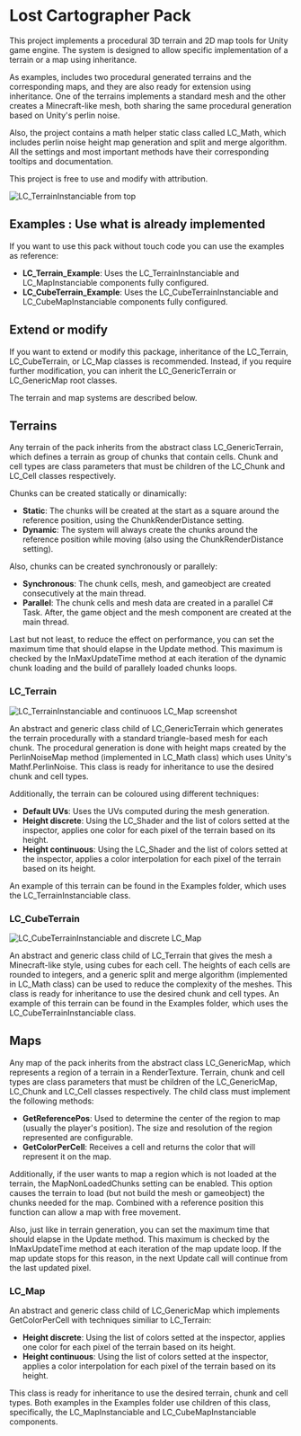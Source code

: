 # Lost Cartographer Pack
This project implements a procedural 3D terrain and 2D map tools for Unity game engine. The system is designed to allow specific implementation of a terrain or a map using inheritance.

As examples, includes two procedural generated terrains and the corresponding maps, and they are also ready for extension using inheritance. One of the terrains implements a standard mesh and the other creates a Minecraft-like mesh, both sharing the same procedural generation based on Unity's perlin noise.

Also, the project contains a math helper static class called LC_Math, which includes perlin noise height map generation and split and merge algorithm.
All the settings and most important methods have their corresponding tooltips and documentation.

This project is free to use and modify with attribution.

![LC_TerrainInstanciable from top](https://user-images.githubusercontent.com/47823656/100124319-cbcd0c00-2e7b-11eb-9f12-40b4fdbc1f4d.png)

## Examples : Use what is already implemented
If you want to use this pack without touch code you can use the examples as reference:
* **LC_Terrain_Example**: Uses the LC_TerrainInstanciable and LC_MapInstanciable components fully configured.
* **LC_CubeTerrain_Example**: Uses the LC_CubeTerrainInstanciable and LC_CubeMapInstanciable components fully configured.


## Extend or modify
If you want to extend or modify this package, inheritance of the LC_Terrain, LC_CubeTerrain, or LC_Map classes is recommended.
Instead, if you require further modification, you can inherit the LC_GenericTerrain or LC_GenericMap root classes.

The terrain and map systems are described below.


## Terrains
Any terrain of the pack inherits from the abstract class LC_GenericTerrain, which defines a terrain as group of chunks that contain cells. Chunk and cell types are class parameters that must be children of the LC_Chunk and LC_Cell classes respectively.

Chunks can be created statically or dinamically:
* **Static**: The chunks will be created at the start as a square around the reference position, using the ChunkRenderDistance setting.
* **Dynamic**: The system will always create the chunks around the reference position while moving (also using the ChunkRenderDistance setting).

Also, chunks can be created synchronously or parallely:
* **Synchronous**: The chunk cells, mesh, and gameobject are created consecutively at the main thread.
* **Parallel**: The chunk cells and mesh data are created in a parallel C# Task. After, the game object and the mesh component are created at the main thread.

Last but not least, to reduce the effect on performance, you can set the maximum time that should elapse in the Update method.
This maximum is checked by the InMaxUpdateTime method at each iteration of the dynamic chunk loading and the build of parallely loaded chunks loops.


### LC_Terrain

![LC_TerrainInstanciable and continuoos LC_Map screenshot](https://user-images.githubusercontent.com/47823656/100123133-7a704d00-2e7a-11eb-80e8-81f4779f3395.png)

An abstract and generic class child of LC_GenericTerrain which generates the terrain procedurally with a standard triangle-based mesh for each chunk. The procedural generation is done with height maps created by the PerlinNoiseMap method (implemented in LC_Math class) which uses Unity's Mathf.PerlinNoise.
This class is ready for inheritance to use the desired chunk and cell types.

Additionally, the terrain can be coloured using different techniques:
* **Default UVs**: Uses the UVs computed during the mesh generation.
* **Height discrete**: Using the LC_Shader and the list of colors setted at the inspector, applies one color for each pixel of the terrain based on its height.
* **Height continuous**: Using the LC_Shader and the list of colors setted at the inspector, applies a color interpolation for each pixel of the terrain based on its height.

An example of this terrain can be found in the Examples folder, which uses the LC_TerrainInstanciable class.


### LC_CubeTerrain

![LC_CubeTerrainInstanciable and discrete LC_Map](https://user-images.githubusercontent.com/47823656/100123408-c1f6d900-2e7a-11eb-8924-0396125c37f8.png)

An abstract and generic class child of LC_Terrain that gives the mesh a Minecraft-like style, using cubes for each cell. The heights of each cells are rounded to integers, and a generic split and merge algorithm (implemented in LC_Math class) can be used to reduce the complexity of the meshes.
This class is ready for inheritance to use the desired chunk and cell types.
An example of this terrain can be found in the Examples folder, which uses the LC_CubeTerrainInstanciable class.


## Maps
Any map of the pack inherits from the abstract class LC_GenericMap, which represents a region of a terrain in a RenderTexture. Terrain, chunk and cell types are class parameters that must be children of the LC_GenericMap, LC_Chunk and LC_Cell classes respectively.
The child class must implement the following methods:
* **GetReferencePos**: Used to determine the center of the region to map (usually the player's position). The size and resolution of the region represented are configurable.
* **GetColorPerCell**: Receives a cell and returns the color that will represent it on the map.

Additionally, if the user wants to map a region which is not loaded at the terrain, the MapNonLoadedChunks setting can be enabled. This option causes the terrain to load (but not build the mesh or gameobject) the chunks needed for the map.
Combined with a reference position this function can allow a map with free movement.

Also, just like in terrain generation, you can set the maximum time that should elapse in the Update method. This maximum is checked by the InMaxUpdateTime method at each iteration of the map update loop. If the map update stops for this reason, in the next Update call will continue from the last updated pixel.


### LC_Map
An abstract and generic class child of LC_GenericMap which implements GetColorPerCell with techniques similiar to LC_Terrain:
* **Height discrete**: Using the list of colors setted at the inspector, applies one color for each pixel of the terrain based on its height.
* **Height continuous**: Using the list of colors setted at the inspector, applies a color interpolation for each pixel of the terrain based on its height.

This class is ready for inheritance to use the desired terrain, chunk and cell types.
Both examples in the Examples folder use children of this class, specifically, the LC_MapInstanciable and LC_CubeMapInstanciable components.
